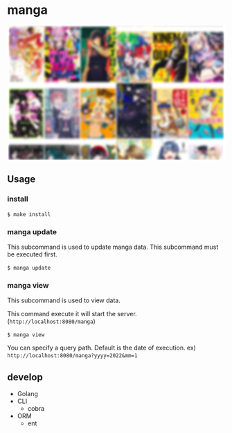 # manga
![](https://raw.githubusercontent.com/ritarock/manga/main/etc/manga.png)

## Usage
### install
```
$ make install
```

### manga update
This subcommand is used to update manga data.
This subcommand must be executed first.

```
$ manga update
```

### manga view
This subcommand is used to view data.

This command execute it will start the server. (`http://localhost:8080/manga`)

```
$ manga view
```

You can specify a query path. Default is the date of execution.
ex) `http://localhost:8080/manga?yyyy=2022&mm=1`

## develop
- Golang
- CLI
    - cobra
- ORM
    - ent
